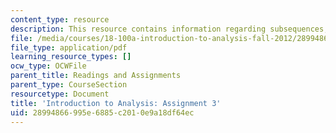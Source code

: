 ```yaml
---
content_type: resource
description: This resource contains information regarding subsequences, cluster points.
file: /media/courses/18-100a-introduction-to-analysis-fall-2012/28994866995e6885c2010e9a18df64ec_MIT18_100AF12_Assign_3.pdf
file_type: application/pdf
learning_resource_types: []
ocw_type: OCWFile
parent_title: Readings and Assignments
parent_type: CourseSection
resourcetype: Document
title: 'Introduction to Analysis: Assignment 3'
uid: 28994866-995e-6885-c201-0e9a18df64ec
---
```

